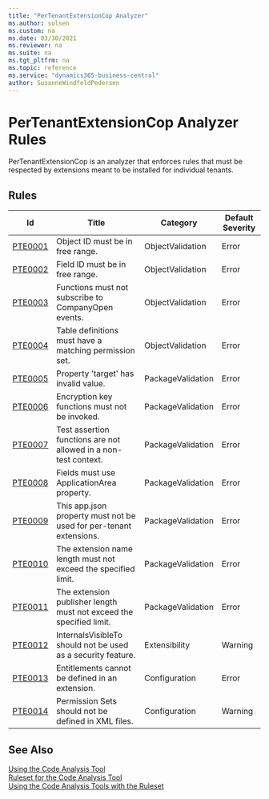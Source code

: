 ```yaml
---
title: "PerTenantExtensionCop Analyzer"
ms.author: solsen
ms.custom: na
ms.date: 03/30/2021
ms.reviewer: na
ms.suite: na
ms.tgt_pltfrm: na
ms.topic: reference
ms.service: "dynamics365-business-central"
author: SusanneWindfeldPedersen
---
```

[//]: # (START>DO_NOT_EDIT)
[//]: # (IMPORTANT:Do not edit any of the content between here and the END>DO_NOT_EDIT.)
[//]: # (Any modifications should be made in the .xml files in the ModernDev repo.)
# PerTenantExtensionCop Analyzer Rules
PerTenantExtensionCop is an analyzer that enforces rules that must be respected by extensions meant to be installed for individual tenants.

## Rules

|Id|Title|Category|Default Severity|
|--|-----------|--------|----------------|
|[PTE0001](pertenantextensioncop-pte0001-objectidmustbeinfreerange.md)|Object ID must be in free range.|ObjectValidation|Error|
|[PTE0002](pertenantextensioncop-pte0002-fieldidmustbeinfreerange.md)|Field ID must be in free range.|ObjectValidation|Error|
|[PTE0003](pertenantextensioncop-pte0003-donotsubscribetooncompanyopenevents.md)|Functions must not subscribe to CompanyOpen events.|ObjectValidation|Error|
|[PTE0004](pertenantextensioncop-pte0004-tablesmusthavepermissionsetdefined.md)|Table definitions must have a matching permission set.|ObjectValidation|Error|
|[PTE0005](pertenantextensioncop-pte0005-manifesttargetmustnotbeinternal.md)|Property 'target' has invalid value.|PackageValidation|Error|
|[PTE0006](pertenantextensioncop-pte0006-donotcallencryptionkeyfunctions.md)|Encryption key functions must not be invoked.|PackageValidation|Error|
|[PTE0007](pertenantextensioncop-pte0007-donotcallasserterror.md)|Test assertion functions are not allowed in a non-test context.|PackageValidation|Error|
|[PTE0008](pertenantextensioncop-pte0008-useapplicationareaproperty.md)|Fields must use ApplicationArea property.|PackageValidation|Error|
|[PTE0009](pertenantextensioncop-pte0009-donotusemanifesttranslationproperties.md)|This app.json property must not be used for per-tenant extensions.|PackageValidation|Error|
|[PTE0010](pertenantextensioncop-pte0010-extensionnamelengthmustnotexceedlimit.md)|The extension name length must not exceed the specified limit.|PackageValidation|Error|
|[PTE0011](pertenantextensioncop-pte0011-extensionpublisherlengthmustnotexceedlimit.md)|The extension publisher length must not exceed the specified limit.|PackageValidation|Error|
|[PTE0012](pertenantextensioncop-pte0012-internalsvisibletonosecurityfeature.md)|InternalsVisibleTo should not be used as a security feature.|Extensibility|Warning|
|[PTE0013](pertenantextensioncop-pte0013-entitlementobjectinptenotallowed.md)|Entitlements cannot be defined in an extension.|Configuration|Error|
|[PTE0014](pertenantextensioncop-pte0014-permissionsetsshouldnotbeinxml.md)|Permission Sets should not be defined in XML files.|Configuration|Warning|

[//]: # (IMPORTANT: END>DO_NOT_EDIT)
## See Also  
[Using the Code Analysis Tool](../devenv-using-code-analysis-tool.md)  
[Ruleset for the Code Analysis Tool](../devenv-rule-set-syntax-for-code-analysis-tools.md)  
[Using the Code Analysis Tools with the Ruleset](../devenv-using-code-analysis-tool-with-rule-set.md)